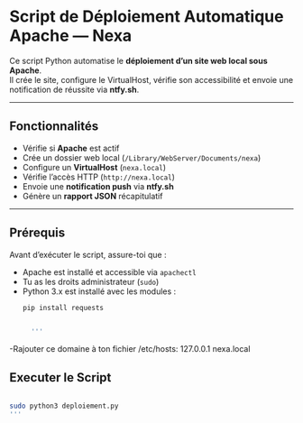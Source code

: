#  Script de Déploiement Automatique Apache — Nexa

Ce script Python automatise le **déploiement d’un site web local sous Apache**.  
Il crée le site, configure le VirtualHost, vérifie son accessibilité et envoie une notification de réussite via **ntfy.sh**.

---

##  Fonctionnalités

-  Vérifie si **Apache** est actif  
-  Crée un dossier web local (`/Library/WebServer/Documents/nexa`)  
-  Configure un **VirtualHost** (`nexa.local`)  
-  Vérifie l’accès HTTP (`http://nexa.local`)  
-  Envoie une **notification push** via **ntfy.sh**  
-  Génère un **rapport JSON** récapitulatif

---

##  Prérequis

Avant d’exécuter le script, assure-toi que :
- Apache est installé et accessible via `apachectl`
- Tu as les droits administrateur (`sudo`)
- Python 3.x est installé avec les modules :
  ```bash
  pip install requests


	'''
-Rajouter ce domaine à ton fichier /etc/hosts: 
127.0.0.1 nexa.local


## Executer le Script

```bash

sudo python3 deploiement.py
'''


 
